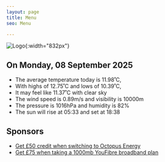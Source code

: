 ```yaml
---
layout: page
title: Menu
seo: Menu

---
```


![Logo](/images/logo.jpg){:width="832px"}

<!-- weather_marker starts -->
## On Monday, 08 September 2025

- The average temperature today is 11.98˚C,
- With highs of 12.75˚C and lows of 10.39˚C,
- It may feel like 11.37˚C with clear sky
- The wind speed is 0.89m/s and visibility is 10000m
- The pressure is 1016hPa and humidity is 82%
- The sun will rise at 05:33 and set at 18:38

<!-- weather_marker ends -->

## Sponsors

- [Get £50 credit when switching to Octopus Energy](https://bit.ly/3oD1nnS)
- [Get £75 when taking a 1000mb YouFibre broadband plan](https://aklam.io/91zWhU?)
